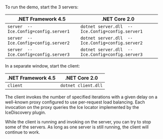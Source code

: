 To run the demo, start the 3 servers:

| .NET Framework 4.5                    | .NET Core 2.0                                    |
| --------------------------------------| ------------------------------------------------ |
| `server  --Ice.Config=config.server1` | `dotnet server.dll  --Ice.Config=config.server1` |
| `server  --Ice.Config=config.server2` | `dotnet server.dll  --Ice.Config=config.server2` |
| `server  --Ice.Config=config.server3` | `dotnet server.dll  --Ice.Config=config.server3` |

In a separate window, start the client:

| .NET Framework 4.5 | .NET Core 2.0       |
| ------------------ | ------------------- |
| `client`           | `dotnet client.dll` |

The client invokes the number of specified iterations with a given
delay on a well-known proxy configured to use per-request load
balancing. Each invocation on the proxy queries the Ice locator
implemented by the IceDiscovery plugin.

While the client is running and invoking on the server, you can try to
stop some of the servers. As long as one server is still running, the
client will continue to work.
